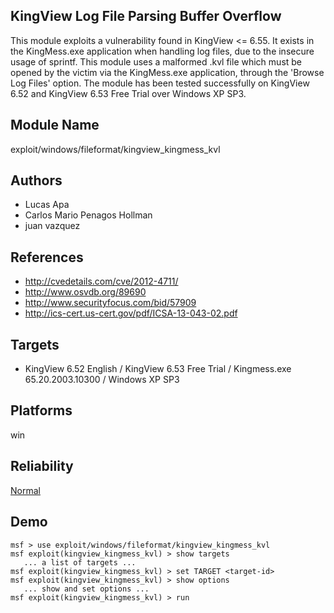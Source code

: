 ## KingView Log File Parsing Buffer Overflow

This module exploits a vulnerability found in KingView <= 
6.55. It exists in the KingMess.exe application when 
handling log files, due to the insecure usage of sprintf. 
This module uses a malformed .kvl file which must be opened 
by the victim via the KingMess.exe application, through the 
'Browse Log Files' option. The module has been tested 
successfully on KingView 6.52 and KingView 6.53 Free Trial 
over Windows XP SP3.


## Module Name
exploit/windows/fileformat/kingview_kingmess_kvl

## Authors
* Lucas Apa
* Carlos Mario Penagos Hollman
* juan vazquez


## References
* http://cvedetails.com/cve/2012-4711/
* http://www.osvdb.org/89690
* http://www.securityfocus.com/bid/57909
* http://ics-cert.us-cert.gov/pdf/ICSA-13-043-02.pdf



## Targets
* KingView 6.52 English / KingView 6.53 Free Trial / Kingmess.exe 65.20.2003.10300 / Windows XP SP3


## Platforms
win

## Reliability
[Normal](https://github.com/rapid7/metasploit-framework/wiki/Exploit-Ranking)

## Demo

```
msf > use exploit/windows/fileformat/kingview_kingmess_kvl
msf exploit(kingview_kingmess_kvl) > show targets
   ... a list of targets ...
msf exploit(kingview_kingmess_kvl) > set TARGET <target-id>
msf exploit(kingview_kingmess_kvl) > show options
   ... show and set options ...
msf exploit(kingview_kingmess_kvl) > run
```
    
    